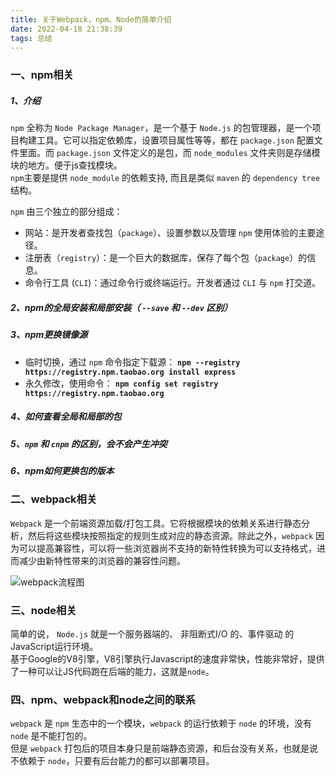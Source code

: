 ```yaml
---
title: 关于Webpack，npm、Node的简单介绍
date: 2022-04-18 21:38:39
tags: 总结
---
```


### 一、npm相关

##### 1、介绍

`npm` 全称为 `Node Package Manager`，是一个基于 `Node.js` 的包管理器，是一个项目构建工具。它可以指定依赖库，设置项目属性等等，都在 `package.json` 配置文件里面。而 `package.json` 文件定义的是包，而 `node_modules` 文件夹则是存储模块的地方。便于js查找模块。  
`npm`主要是提供 `node_module` 的依赖支持, 而且是类似 `maven` 的 `dependency tree` 结构。

`npm` 由三个独立的部分组成：
* 网站：是开发者查找包（`package`）、设置参数以及管理 `npm` 使用体验的主要途径。
* 注册表（`registry`）：是一个巨大的数据库，保存了每个包（`package`）的信息。
* 命令行工具 (`CLI`)：通过命令行或终端运行。开发者通过 `CLI` 与 `npm` 打交道。

##### 2、npm的全局安装和局部安装（ `--save` 和 `--dev` 区别）

##### 3、npm更换镜像源

* 临时切换，通过 `npm` 命令指定下载源： **`npm --registry https://registry.npm.taobao.org install express`**
* 永久修改，使用命令： **`npm config set registry https://registry.npm.taobao.org`**

##### 4、如何查看全局和局部的包
##### 5、`npm` 和 `cnpm` 的区别，会不会产生冲突
##### 6、npm如何更换包的版本

### 二、webpack相关

`Webpack` 是一个前端资源加载/打包工具。它将根据模块的依赖关系进行静态分析，然后将这些模块按照指定的规则生成对应的静态资源。除此之外，`webpack` 因为可以提高兼容性，可以将一些浏览器尚不支持的新特性转换为可以支持格式，进而减少由新特性带来的浏览器的兼容性问题。

![webpack流程图](https://cdn.jsdelivr.net/gh/thornboo/blog-image-bed@master/webpack流程图.518ty7jhnvw0.webp "webpack流程图")

### 三、node相关

简单的说， `Node.js` 就是一个服务器端的、 非阻断式I/O 的、事件驱动 的JavaScript运行环境。  
基于Google的V8引擎，V8引擎执行Javascript的速度非常快，性能非常好，提供了一种可以让JS代码跑在后端的能力，这就是`node`。

### 四、npm、webpack和node之间的联系

`webpack` 是 `npm` 生态中的一个模块，`webpack` 的运行依赖于 `node` 的环境，没有 `node` 是不能打包的。  
但是 `webpack` 打包后的项目本身只是前端静态资源，和后台没有关系，也就是说不依赖于 `node`，只要有后台能力的都可以部署项目。
